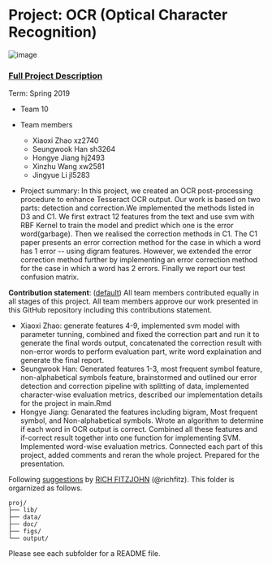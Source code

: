 # Project: OCR (Optical Character Recognition) 

![image](figs/intro.png)

### [Full Project Description](doc/project4_desc.md)

Term: Spring 2019

+ Team 10
+ Team members
	+ Xiaoxi Zhao xz2740
	+ Seungwook Han sh3264
	+ Hongye Jiang hj2493
	+ Xinzhu Wang xw2581
	+ Jingyue Li jl5283

+ Project summary: In this project, we created an OCR post-processing procedure to enhance Tesseract OCR output. Our work is based on two parts: detection and correction.We implemented the methods listed in D3 and C1. We first extract 12 features from the text and use svm with RBF Kernel to train the model and predict which one is the error word(garbage). Then we realised the correction methods in C1. The C1 paper presents an error correction method for the case in which a word has 1 error -- using digram features. However, we extended the error correction method further by implementing an error correction method for the case in which a word has 2 errors. Finally we report our test confusion matrix.
	
**Contribution statement**: ([default](doc/a_note_on_contributions.md)) All team members contributed equally in all stages of this project. All team members approve our work presented in this GitHub repository including this contributions statement. 

+ Xiaoxi Zhao: generate features 4-9, implemented svm model with parameter tunning, combined and fixed the correction part and run it to generate the final words output, concatenated the correction result with non-error words to perform evaluation part, write word explaination and generate the final report.
+ Seungwook Han: Generated features 1-3, most frequent symbol feature, non-alphabetical symbols feature, brainstormed and outlined our error detection and correction pipeline with splitting of data, implemented character-wise evaluation metrics, described our implementation details for the project in main.Rmd
+ Hongye Jiang: Genarated the features including bigram, Most frequent symbol, and Non-alphabetical symbols. Wrote an algorithm to determine if each word in OCR output is correct. Combined all these features and if-correct result together into one function for implementing SVM. Implemented word-wise evaluation metrics. Connected each part of this project, added comments and reran the whole project. Prepared for the presentation. 

Following [suggestions](http://nicercode.github.io/blog/2013-04-05-projects/) by [RICH FITZJOHN](http://nicercode.github.io/about/#Team) (@richfitz). This folder is orgarnized as follows.

```
proj/
├── lib/
├── data/
├── doc/
├── figs/
└── output/
```

Please see each subfolder for a README file.
